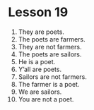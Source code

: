 # Lesson 19

1. They are poets.
2. The poets are farmers.
3. They are not farmers.
4. The poets are sailors.
5. He is a poet.
6. Y’all are poets.
7. Sailors are not farmers.
8. The farmer is a poet.
9. We are sailors.
10. You are not a poet.
